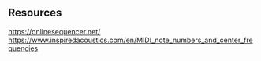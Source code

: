 ## Resources ##
https://onlinesequencer.net/ 
https://www.inspiredacoustics.com/en/MIDI_note_numbers_and_center_frequencies

